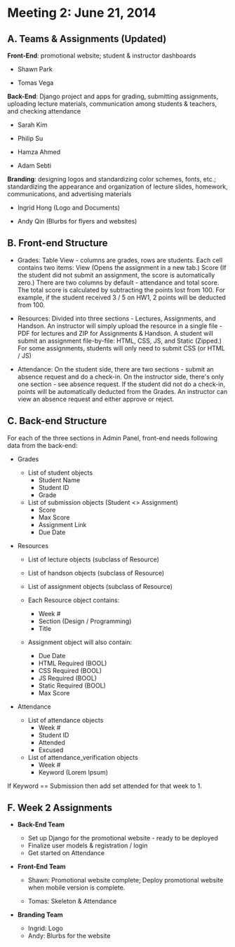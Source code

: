 Meeting 2: June 21, 2014
========


A. Teams & Assignments (Updated)
--------

__Front-End__: promotional website; student & instructor dashboards

- Shawn Park

- Tomas Vega

__Back-End__: Django project and apps for grading, submitting assignments, uploading
lecture materials, communication among students & teachers, and checking attendance

- Sarah Kim

- Philip Su

- Hamza Ahmed

- Adam Sebti

__Branding__: designing logos and standardizing color schemes, fonts, etc.;
standardizing the appearance and organization of lecture slides, homework, communications,
and advertising materials

- Ingrid Hong (Logo and Documents)

- Andy Qin (Blurbs for flyers and websites)


B. Front-end Structure
--------

- Grades: Table View - columns are grades, rows are students. 
Each cell contains two items: View (Opens the assignment in a new tab.) Score (If the student did not submit an assignment, the score is automatically zero.)
There are two columns by default - attendance and total score. The total score is calculated by subtracting the points lost from 100. For example, if the student received 3 / 5 on HW1, 2 points will be deducted from 100.

- Resources: Divided into three sections - Lectures, Assignments, and Handson.
An instructor will simply upload the resource in a single file - PDF for lectures and ZIP for Assignments & Handson.
A student will submit an assignment file-by-file: HTML, CSS, JS, and Static (Zipped.) For some assignments, students will only need to submit CSS (or HTML / JS)

- Attendance: On the student side, there are two sections - submit an absence request and do a check-in. On the instructor side, there's only one section - see absence request.
If the student did not do a check-in, points will be automatically deducted from the Grades. An instructor can view an absence request and either approve or reject.


C. Back-end Structure
--------

For each of the three sections in Admin Panel, front-end needs following data from the back-end:

- Grades

    - List of student objects
        - Student Name
        - Student ID
        - Grade
    - List of submission objects (Student <> Assignment)
        - Score
        - Max Score
        - Assignment Link
        - Due Date
        
- Resources
    - List of lecture objects (subclass of Resource)
    - List of handson objects (subclass of Resource)
    - List of assignment objects (subclass of Resource)
    
    - Each Resource object contains:
        - Week #
        - Section (Design / Programming)
        - Title
        
    - Assignment object will also contain:
        - Due Date
        - HTML Required (BOOL)
        - CSS Required (BOOL)
        - JS Required (BOOL)
        - Static Required (BOOL)
        - Max Score

- Attendance
    - List of attendance objects
        - Week #
        - Student ID
        - Attended
        - Excused
    - List of attendance_verification objects
        - Week #
        - Keyword (Lorem Ipsum)

If Keyword == Submission then add set attended for that week to 1.

F. Week 2 Assignments
--------

- __Back-End Team__

    - Set up Django for the promotional website - ready to be deployed
    - Finalize user models & registration / login
    - Get started on Attendance
    
- __Front-End Team__

    - Shawn: Promotional website complete; Deploy promotional website when mobile version is complete.
    
    - Tomas: Skeleton & Attendance

- __Branding Team__

    - Ingrid: Logo
    - Andy: Blurbs for the website

